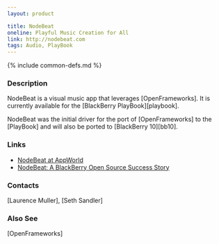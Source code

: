 ```yaml
---
layout: product

title: NodeBeat
oneline: Playful Music Creation for All
link: http://nodebeat.com
tags: Audio, PlayBook
---
```

{% include common-defs.md %}

### Description
NodeBeat is a visual music app that leverages [OpenFrameworks].
It is currently available for the [BlackBerry PlayBook][playbook].

NodeBeat was the initial driver for the port of [OpenFrameworks] to the [PlayBook] and will also be ported to
[BlackBerry 10][bb10].

### Links
* [NodeBeat at AppWorld](http://appworld.blackberry.com/webstore/content/106167/?lang=en)
* [NodeBeat: A BlackBerry Open Source Success Story](http://devblog.blackberry.com/2012/07/dev-success-nodebeat/)

### Contacts
[Laurence Muller], [Seth Sandler]

### Also See
[OpenFrameworks]